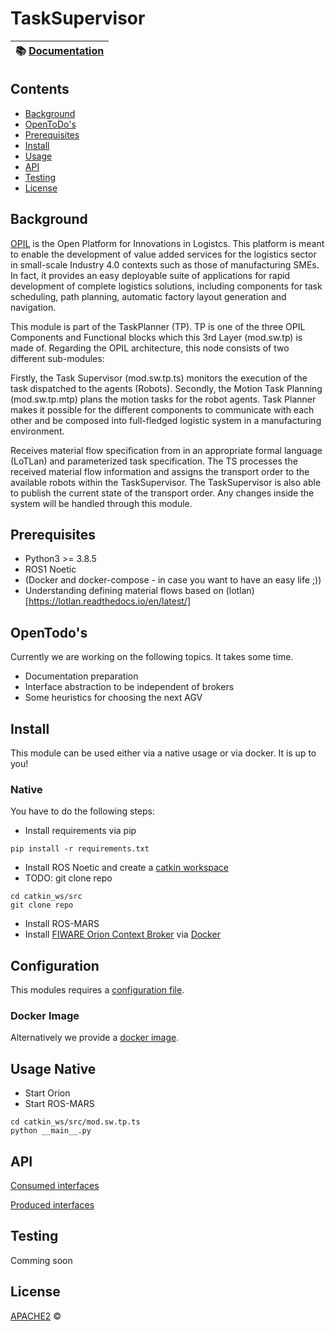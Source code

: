 # TaskSupervisor



| :books: [Documentation](https://tte-project1.readthedocs.io/en/latest/) |
| --------------------------------------------- |

## Contents
* [Background](#Background)
* [OpenToDo's](#OpenTodo's)
* [Prerequisites](#Prerequisites)
* [Install](#Install)
* [Usage](#Usage)
* [API](#API)
* [Testing](#Testing)
* [License](#License)


## Background

[OPIL](https://opil-documentation.readthedocs.io/) is the Open Platform for Innovations in Logistcs. This platform is meant to enable the development of value added services for the logistics sector in small-scale Industry 4.0 contexts such as those of manufacturing SMEs. In fact, it provides an easy deployable suite of applications for rapid development of complete logistics solutions, including components for task scheduling, path planning, automatic factory layout generation and navigation.

This module is part of the TaskPlanner (TP). TP is one of the three OPIL Components and Functional blocks which this 3rd Layer (mod.sw.tp) is made of. Regarding the OPIL architecture, this node consists of two different sub-modules:

Firstly, the Task Supervisor (mod.sw.tp.ts) monitors the execution of the task dispatched to the agents (Robots). Secondly, the Motion Task Planning (mod.sw.tp.mtp) plans the motion tasks for the robot agents. Task Planner makes it possible for the different components to communicate with each other and be composed into full-fledged logistic system in a manufacturing environment.

Receives material flow specification from in an appropriate formal language (LoTLan) and parameterized task specification. The TS processes the received material flow information and assigns the transport order to the available robots within the TaskSupervisor. The TaskSupervisor is also able to publish the current state of the transport order. Any changes inside the system will be handled through this module.

## Prerequisites
* Python3 >= 3.8.5
* ROS1 Noetic
* (Docker and docker-compose - in case you want to have an easy life ;))
* Understanding defining material flows based on (lotlan)[https://lotlan.readthedocs.io/en/latest/]

## OpenTodo's
Currently we are working on the following topics. It takes some time.
* Documentation preparation
* Interface abstraction to be independent of brokers
* Some heuristics for choosing the next AGV

## Install
This module can be used either via a native usage or via docker. It is up to you!

### Native
You have to do the following steps:
* Install requirements via pip
```
pip install -r requirements.txt
```
* Install ROS Noetic and create a [catkin workspace](http://wiki.ros.org/catkin/Tutorials/create_a_workspace)
* TODO: git clone repo
```
cd catkin_ws/src
git clone repo
```
* Install ROS-MARS
* Install [FIWARE Orion Context Broker](https://fiware-orion.readthedocs.io/en/master/) via [Docker](https://hub.docker.com/r/fiware/orion/)


## Configuration

This modules requires a [configuration file](docs/install/configuration).


### Docker Image

Alternatively we provide a [docker image](Docker/Dockerfile).

## Usage Native
* Start Orion
* Start ROS-MARS
```
cd catkin_ws/src/mod.sw.tp.ts
python __main__.py
```

## API
[Consumed interfaces](docs/programmers/interfaces#Consuming)

[Produced interfaces](docs/programmers/interfaces#Producing)

## Testing
Comming soon

## License
[APACHE2](LICENSE) ©